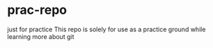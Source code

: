 # prac-repo
just for practice
This repo is solely for use as a practice ground while learning more about git
